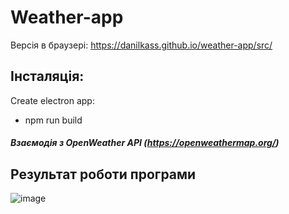 # Weather-app
Версія в браузері: https://danilkass.github.io/weather-app/src/

## Інсталяція:

Create electron app:
- npm run build 

##### Взаємодія з OpenWeather API (https://openweathermap.org/)


## Результат роботи програми
![image](https://github.com/danilkass/weather-app/assets/111860815/ec3068ca-a6fd-434c-9689-83397b9fc9d5)

